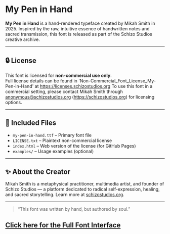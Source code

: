 # My Pen in Hand

**My Pen in Hand** is a hand-rendered typeface created by Mikah Smith in 2025. Inspired by the raw, intuitive essence of handwritten notes and sacred transmission, this font is released as part of the Schizo Studios creative archive.

---

## 🔒 License

This font is licensed for **non-commercial use only**.  
Full license details can be found in 'Non-Commercial_Font_License_My-Pen-in-Hand' at https://licenses.schizostudios.org
To use this font in a commercial setting, please contact Mikah Smith through anonymous@schizostudios.org (https://schizostudios.org) for licensing options.

---

## 📂 Included Files

- `my-pen-in-hand.ttf` – Primary font file  
- `LICENSE.txt` – Plaintext non-commercial license  
- `index.html` – Web version of the license (for GitHub Pages)  
- `examples/` – Usage examples (optional)

---

## ✨ About the Creator

Mikah Smith is a metaphysical practitioner, multimedia artist, and founder of Schizo Studios — a platform dedicated to radical self-expression, healing, and sacred storytelling. Learn more at [schizostudios.org](https://schizostudios.org).

---

> “This font was written by hand, but authored by soul.”

## [Click here for the Full Font Interface](index.html)